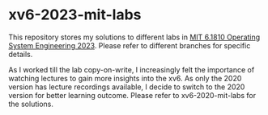 # xv6-2023-mit-labs

This repository stores my solutions to different labs in [MIT 6.1810 Operating System Engineering 2023](https://pdos.csail.mit.edu/6.S081/2023/). Please refer to different branches for specific details.

As I worked till the lab copy-on-write, I increasingly felt the importance of watching lectures to gain more insights into the xv6. As only the 2020 version has lecture recordings available, I decide to switch to the 2020 version for better learning outcome. Please refer to xv6-2020-mit-labs for the solutions.
